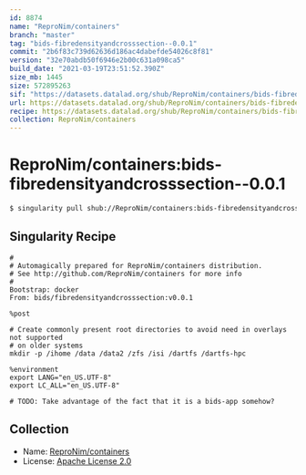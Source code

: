 ```yaml
---
id: 8874
name: "ReproNim/containers"
branch: "master"
tag: "bids-fibredensityandcrosssection--0.0.1"
commit: "2b6f83c739d62636d186ac4dabefde54026c8f81"
version: "32e70abdb50f6946e2b00c631a098ca5"
build_date: "2021-03-19T23:51:52.390Z"
size_mb: 1445
size: 572895263
sif: "https://datasets.datalad.org/shub/ReproNim/containers/bids-fibredensityandcrosssection--0.0.1/2021-03-19-2b6f83c7-32e70abd/32e70abdb50f6946e2b00c631a098ca5.simg"
url: https://datasets.datalad.org/shub/ReproNim/containers/bids-fibredensityandcrosssection--0.0.1/2021-03-19-2b6f83c7-32e70abd/
recipe: https://datasets.datalad.org/shub/ReproNim/containers/bids-fibredensityandcrosssection--0.0.1/2021-03-19-2b6f83c7-32e70abd/Singularity
collection: ReproNim/containers
---
```


# ReproNim/containers:bids-fibredensityandcrosssection--0.0.1

```bash
$ singularity pull shub://ReproNim/containers:bids-fibredensityandcrosssection--0.0.1
```

## Singularity Recipe

```singularity
#
# Automagically prepared for ReproNim/containers distribution.
# See http://github.com/ReproNim/containers for more info
#
Bootstrap: docker
From: bids/fibredensityandcrosssection:v0.0.1

%post

# Create commonly present root directories to avoid need in overlays not supported
# on older systems
mkdir -p /ihome /data /data2 /zfs /isi /dartfs /dartfs-hpc

%environment
export LANG="en_US.UTF-8"
export LC_ALL="en_US.UTF-8"

# TODO: Take advantage of the fact that it is a bids-app somehow?
```

## Collection

 - Name: [ReproNim/containers](https://github.com/ReproNim/containers)
 - License: [Apache License 2.0](https://api.github.com/licenses/apache-2.0)

